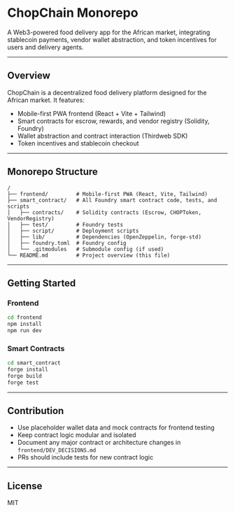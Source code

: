 # ChopChain Monorepo

A Web3-powered food delivery app for the African market, integrating stablecoin payments, vendor wallet abstraction, and token incentives for users and delivery agents.

---

## Overview

ChopChain is a decentralized food delivery platform designed for the African market. It features:

- Mobile-first PWA frontend (React + Vite + Tailwind)
- Smart contracts for escrow, rewards, and vendor registry (Solidity, Foundry)
- Wallet abstraction and contract interaction (Thirdweb SDK)
- Token incentives and stablecoin checkout

---

## Monorepo Structure

```
/
├── frontend/         # Mobile-first PWA (React, Vite, Tailwind)
├── smart_contract/   # All Foundry smart contract code, tests, and scripts
│   ├── contracts/    # Solidity contracts (Escrow, CHOPToken, VendorRegistry)
│   ├── test/         # Foundry tests
│   ├── script/       # Deployment scripts
│   ├── lib/          # Dependencies (OpenZeppelin, forge-std)
│   ├── foundry.toml  # Foundry config
│   └── .gitmodules   # Submodule config (if used)
└── README.md         # Project overview (this file)
```

---

## Getting Started

### Frontend

```sh
cd frontend
npm install
npm run dev
```

### Smart Contracts

```sh
cd smart_contract
forge install
forge build
forge test
```

---

## Contribution
- Use placeholder wallet data and mock contracts for frontend testing
- Keep contract logic modular and isolated
- Document any major contract or architecture changes in `frontend/DEV_DECISIONS.md`
- PRs should include tests for new contract logic

---

## License
MIT 